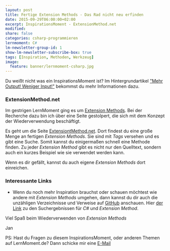 ```yaml
---
layout: post
title: Fertige Extension Methods - Das Rad nicht neu erfinden
date: 2015-09-29T06:00:00+02:00
excerpt: InspirationsMoment - ExtensionMethod.net
modified:
share: false
categories: csharp-programmieren
lernmoment: C#
lm-newsletter-group-id: 1
show-lm-newsletter-subscribe-box: true
tags: [Inspiration, Methoden, Werkzeug]
image:
  feature: banner/lernmoment-csharp.jpg
---
```



Du weißt nicht was ein InspirationsMoment ist? Im Hintergrundartikel ["Mehr Output! Weniger Input!"](/hintergrund/mehr-output-weniger-input/) bekommst du mehr Informationen dazu.

### ExtensionMethod.net

Im gestrigen LernMoment ging es um [Extension Methods](/csharp-programmieren/extension-method-in-4-trivialen-schritten-jede-klasse-erweitern/). Bei der Recherche dazu bin ich über eine Seite gestolpert, die sich mit dem Konzept der Wiederverwendung beschäftigt.

Es geht um die Seite [ExtensiontMethod.net](http://www.extensionmethod.net/csharp). Dort findest du eine große Menge an fertigen *Extension Methods*. Sie sind mit *Tags* versehen und es gibt eine Suche. Somit kannst du einigermaßen schnell eine Methode finden. Zu jeder *Extension Method* gibt es nicht nur den Quelltext, sondern auch ein kurzes Beispiel wie sie verwendet werden kann.

Wenn es dir gefällt, kannst du auch eigene *Extension Methods* dort einreichen.

### Interessante Links 

-	Wenn du noch mehr Inspiration brauchst oder schauen möchtest wie andere mit *Extension Methods* umgehen, dann kannst du dir auch die unzähligen Verzeichnisse und Verweise auf [GitHub](https://github.com/) anschauen. Hier [der Link](https://github.com/search?l=C%23&q=extension+method&type=Repositories&utf8=✓) zu den Suchergebnissen für *C#* und *Extension Method*.

Viel Spaß beim Wiederverwenden von *Extension Methods*

Jan


PS: Hast du Fragen zu diesem InspirationsMoment, oder anderen Themen auf LernMoment.de? Dann schicke mir eine [E-Mail](mailto:jan@lernmoment.de)
